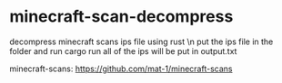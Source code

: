# minecraft-scan-decompress
decompress minecraft scans ips file using rust \n
put the ips file in the folder and run cargo run 
all of the ips will be put in output.txt

minecraft-scans: https://github.com/mat-1/minecraft-scans
